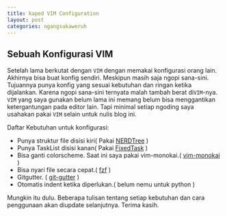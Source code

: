 ```yaml
---
title: kaped VIM Configuration
layout: post
categories: ngangsukaweruh
---
```


## Sebuah Konfigurasi VIM
Setelah lama berkutat dengan `VIM` dengan memakai konfigurasi orang lain. Akhirnya bisa buat konfig sendiri. Meskipun masih saja ngopi sana-sini.
Tujuannya punya konfig yang sesuai kebutuhan dan ringan ketika dijalankan. Karena ngopi sana-sini ternyata malah tambah berat di`VIM`-nya.
`VIM` yang saya gunakan belum lama ini memang belum bisa menggantikan ketergantungan pada editor lain. Tapi minimal setiap ngoding saya usahakan pakai `VIM` selain untuk nulis blog ini. 

Daftar Kebutuhan untuk konfigurasi:
- Punya struktur file disisi kiri( Pakai [NERDTree][1] )
- Punya TaskList disisi kanan( Pakai [FixedTask][2] )
- Bisa ganti colorscheme. Saat ini saya pakai vim-monokai.( [vim-monokai][3] )
- Bisa nyari file secara cepat.( [fzf][4] )
- Gitgutter. ( [git-gutter][5] )
- Otomatis indent ketika diperlukan.( belum nemu untuk python )

Mungkin itu dulu. Beberapa tulisan tentang setiap kebutuhan dan cara penggunaan akan diupdate selanjutnya.
Terima kasih.

[1]:https://github.com/scrooloose/nerdtree
[2]:https://github.com/fisadev/FixedTaskList
[3]:https://github.com/sickill/vim-monokai
[4]:https://github.com/junegunn/fzf.vim
[5]:https://github.com/airblade/vim-gitgutter
